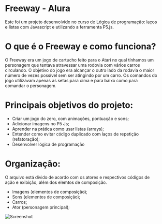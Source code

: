 # Freeway - Alura
Este foi um projeto desenvolvido no curso de Lógica de programação: laços e listas com Javascript e utilizando a ferramenta P5.js.

# O que é o Freeway e como funciona?
O Freeway era um jogo de cartucho feito para o Atari no qual tínhamos um personagem que tentava atravessar uma rodovia com vários carros circulando. 
O objetivo do jogo era alcançar o outro lado da rodavia o maior número de vezes possível sem ser atingindo por um carro. Os comandos do jogo utilizavam apenas as setas para cima e para baixo como para comandar o personagem.

# Principais objetivos do projeto:

- Criar um jogo do zero, com animações, pontuação e sons;
- Adicionar imagens no P5 Js;
- Aprender na prática como usar listas (arrays);
- Entender como evitar código duplicado com laços de repetição (refatoração);
- Desenvolver lógica de programação

# Organização:
O arquivo está divido de acordo com os atores e respectivos códigos de ação e exibição, além dos elemtos de composição.
- Imagens (elementos de composição);
- Sons (elementos de composição);
- Carros;
- Ator (personagem principal);

![Screenshot](freeway.gif)
